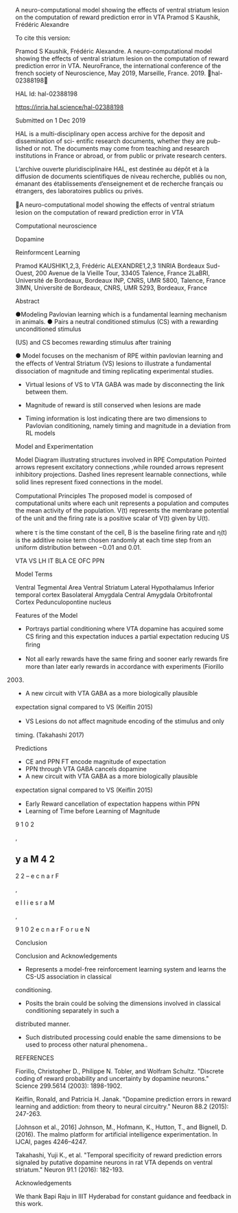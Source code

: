 A neuro-computational model showing the effects of
ventral striatum lesion on the computation of reward
prediction error in VTA
Pramod S Kaushik, Frédéric Alexandre

To cite this version:

Pramod S Kaushik, Frédéric Alexandre. A neuro-computational model showing the effects of ventral
striatum lesion on the computation of reward prediction error in VTA. NeuroFrance, the international
conference of the french society of Neuroscience, May 2019, Marseille, France. 2019. ￿hal-02388198￿

HAL Id: hal-02388198

https://inria.hal.science/hal-02388198

Submitted on 1 Dec 2019

HAL is a multi-disciplinary open access
archive for the deposit and dissemination of sci-
entific research documents, whether they are pub-
lished or not. The documents may come from
teaching and research institutions in France or
abroad, or from public or private research centers.

L’archive ouverte pluridisciplinaire HAL, est
destinée au dépôt et à la diffusion de documents
scientifiques de niveau recherche, publiés ou non,
émanant des établissements d’enseignement et de
recherche français ou étrangers, des laboratoires
publics ou privés.

A neuro-computational model showing the eﬀects of ventral striatum lesion on the 
computation of reward prediction error in VTA

Computational 
neuroscience

Dopamine

Reinformcent
Learning

Pramod KAUSHIK1,2,3, Frédéric ALEXANDRE1,2,3
1INRIA Bordeaux Sud-Ouest, 200 Avenue de la Vieille Tour, 33405 Talence, France
2LaBRI, Université de Bordeaux, Bordeaux INP, CNRS, UMR 5800, Talence, France
3IMN, Université de Bordeaux, CNRS, UMR 5293, Bordeaux, France

Abstract

●Modeling Pavlovian learning which is a fundamental learning mechanism in animals.
● Pairs a neutral conditioned stimulus (CS) with a rewarding unconditioned stimulus 

(US) and CS becomes rewarding stimulus after training

● Model focuses on the mechanism of RPE within pavlovian learning and the eﬀects of 
Ventral Striatum (VS) lesions to illustrate a fundamental dissociation of magnitude and 
timing replicating experimental studies.

- Virtual lesions of VS to VTA GABA was made by disconnecting the link between them. 

- Magnitude of reward is still conserved when lesions are made

- Timing information is lost indicating there are two dimensions to Pavlovian 
conditioning, namely timing and magnitude in a deviation from RL models

Model and Experimentation

Model Diagram illustrating structures involved in RPE Computation
Pointed arrows represent excitatory connections ,while rounded arrows represent inhibitory projections. Dashed lines 
represent learnable connections, while solid lines represent ﬁxed connections in the model.

Computational Principles
The proposed model is composed of computational units where each unit 
represents a population and computes the mean activity of the 
population.
V(t) represents the membrane potential of the unit and the ﬁring rate is a 
positive scalar of V(t) given by U(t). 

where τ is the time constant of the cell, B is the baseline ﬁring rate and η(t) 
is the additive noise term chosen randomly at each time step from an 
uniform distribution between −0.01 and 0.01.

VTA
VS
LH
IT
BLA
CE
OFC
PPN

Model Terms

Ventral Tegmental Area
Ventral Striatum
Lateral Hypothalamus
Inferior temporal cortex
Basolateral Amygdala
Central Amygdala
Orbitofrontal Cortex
Pedunculopontine nucleus

Features of the Model

- Portrays partial conditioning where VTA dopamine has acquired some 
CS ﬁring and this expectation induces a partial expectation reducing 
US ﬁring

- Not all early rewards have the same ﬁring and sooner early rewards ﬁre 
more than later early rewards in accordance with experiments (Fiorillo 
2003)

- A new circuit with VTA GABA as a more biologically plausible 

expectation signal compared to VS (Keiﬂin 2015)

- VS Lesions do not aﬀect magnitude encoding of the stimulus and only 

timing. (Takahashi 2017)

Predictions

- CE and PPN FT encode magnitude of expectation
- PPN through VTA GABA cancels dopamine
- A new circuit with VTA GABA as a more biologically plausible 

expectation signal compared to VS (Keiﬂin 2015)

- Early Reward cancellation of expectation happens within PPN
- Learning of Time before Learning of Magnitude

9
1
0
2

,

y
a
M
4
2
-
2
2
–
e
c
n
a
r
F

,

e
l
l
i
e
s
r
a
M

,

9
1
0
2
e
c
n
a
r
F
o
r
u
e
N

Conclusion

Conclusion and Acknowledgements

- Represents a model-free reinforcement learning system and learns the CS-US association in classical 

conditioning.

- Posits the brain could be solving the dimensions involved in classical conditioning separately in such a 

distributed manner.

- Such distributed processing could enable the same dimensions to be used to process other natural phenomena..

REFERENCES

Fiorillo, Christopher D., Philippe N. Tobler, and Wolfram Schultz. "Discrete coding of reward probability and uncertainty by dopamine neurons." Science 299.5614 (2003): 1898-1902.

Keiflin, Ronald, and Patricia H. Janak. "Dopamine prediction errors in reward learning and addiction: from theory to neural circuitry." Neuron 88.2 (2015): 247-263.

[Johnson et al., 2016] Johnson, M., Hofmann, K., Hutton, T., and Bignell, D. (2016). The malmo platform for artificial intelligence experimentation. In IJCAI, pages 4246–4247.

Takahashi, Yuji K., et al. "Temporal specificity of reward prediction errors signaled by putative dopamine neurons in rat VTA depends on ventral striatum." Neuron 91.1 (2016): 182-193.

Acknowledgements

We thank Bapi Raju in IIIT Hyderabad for constant guidance and feedback in this work. 

 
 
 
 
 
 
 
